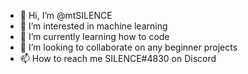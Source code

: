 - 👋 Hi, I’m @mtSILENCE
- 👀 I’m interested in machine learning
- 🌱 I’m currently learning how to code
- 💞️ I’m looking to collaborate on any beginner projects
- 📫 How to reach me SILENCE#4830 on Discord

<!---
mtSILENCE/mtSILENCE is a ✨ special ✨ repository because its `README.md` (this file) appears on your GitHub profile.
You can click the Preview link to take a look at your changes.
--->
